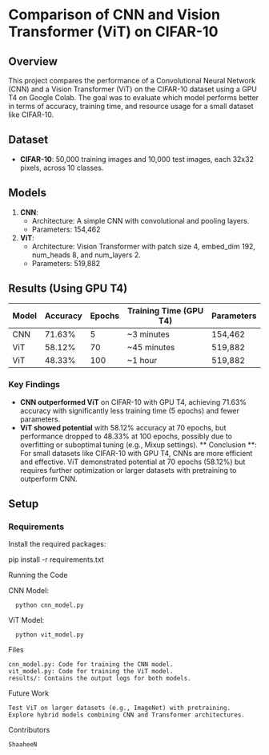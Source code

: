 # Comparison of CNN and Vision Transformer (ViT) on CIFAR-10

## Overview
This project compares the performance of a Convolutional Neural Network (CNN) and a Vision Transformer (ViT) on the CIFAR-10 dataset using a GPU T4 on Google Colab. The goal was to evaluate which model performs better in terms of accuracy, training time, and resource usage for a small dataset like CIFAR-10.

## Dataset
- **CIFAR-10**: 50,000 training images and 10,000 test images, each 32x32 pixels, across 10 classes.

## Models
1. **CNN**:
   - Architecture: A simple CNN with convolutional and pooling layers.
   - Parameters: 154,462
2. **ViT**:
   - Architecture: Vision Transformer with patch size 4, embed_dim 192, num_heads 8, and num_layers 2.
   - Parameters: 519,882

## Results (Using GPU T4)
| Model | Accuracy | Epochs | Training Time (GPU T4) | Parameters |
|-------|----------|--------|-----------------------|------------|
| CNN   | 71.63%    | 5      | ~3  minutes          | 154,462    |
| ViT   | 58.12%   | 70     | ~45 minutes          | 519,882    |
| ViT   | 48.33%   | 100    | ~1 hour              | 519,882    |

### Key Findings
- **CNN outperformed ViT** on CIFAR-10 with GPU T4, achieving 71.63% accuracy with significantly less training time (5 epochs) and fewer parameters.
- **ViT showed potential** with 58.12% accuracy at 70 epochs, but performance dropped to 48.33% at 100 epochs, possibly due to overfitting or suboptimal tuning (e.g., Mixup settings).
** Conclusion **: For small datasets like CIFAR-10 with GPU T4, CNNs are more efficient and effective. ViT demonstrated potential at 70 epochs (58.12%) but requires further optimization or larger datasets with pretraining to outperform CNN.

## Setup
### Requirements
Install the required packages:

pip install -r requirements.txt

Running the Code

   CNN Model:
    
      python cnn_model.py

   ViT Model:

      python vit_model.py

Files

    cnn_model.py: Code for training the CNN model.
    vit_model.py: Code for training the ViT model.
    results/: Contains the output logs for both models.

Future Work

    Test ViT on larger datasets (e.g., ImageNet) with pretraining.
    Explore hybrid models combining CNN and Transformer architectures.

Contributors

    ShaaheeN
